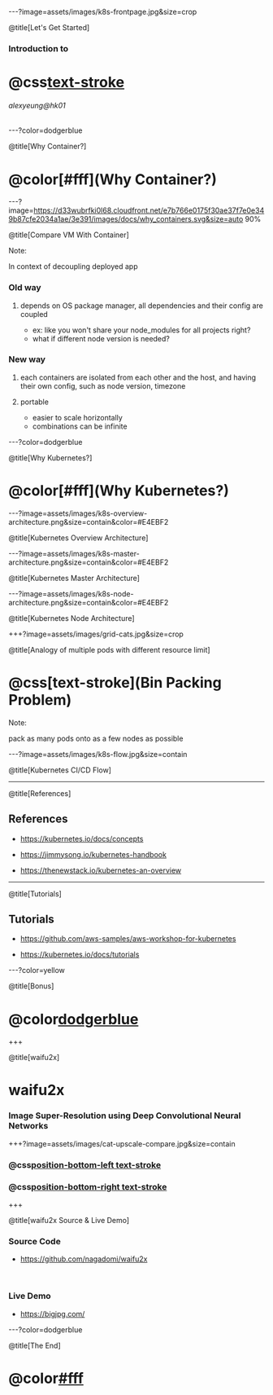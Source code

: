 ---?image=assets/images/k8s-frontpage.jpg&size=crop

@title[Let's Get Started]

### Introduction to

# @css[text-stroke](Kubernetes)

###### alexyeung@hk01

---?color=dodgerblue

@title[Why Container?]

# @color[#fff](Why Container?)

---?image=https://d33wubrfki0l68.cloudfront.net/e7b766e0175f30ae37f7e0e349b87cfe2034a1ae/3e391/images/docs/why_containers.svg&size=auto 90%

@title[Compare VM With Container]

Note:

In context of decoupling deployed app

### Old way

1. depends on OS package manager, all dependencies and their config are coupled

    - ex: like you won't share your node_modules for all projects right?
    - what if different node version is needed?

### New way

1. each containers are isolated from each other and the host, and having their own config, such as node version, timezone

1. portable

    - easier to scale horizontally
    - combinations can be infinite

---?color=dodgerblue

@title[Why Kubernetes?]

# @color[#fff](Why Kubernetes?)

---?image=assets/images/k8s-overview-architecture.png&size=contain&color=#E4EBF2

@title[Kubernetes Overview Architecture]

---?image=assets/images/k8s-master-architecture.png&size=contain&color=#E4EBF2

@title[Kubernetes Master Architecture]

---?image=assets/images/k8s-node-architecture.png&size=contain&color=#E4EBF2

@title[Kubernetes Node Architecture]

+++?image=assets/images/grid-cats.jpg&size=crop

@title[Analogy of multiple pods with different resource limit]

# @css[text-stroke](Bin Packing Problem)

Note:

pack as many pods onto as a few nodes as possible

---?image=assets/images/k8s-flow.jpg&size=contain

@title[Kubernetes CI/CD Flow]

---

@title[References]

## References

- <https://kubernetes.io/docs/concepts>

- <https://jimmysong.io/kubernetes-handbook>

- <https://thenewstack.io/kubernetes-an-overview>

---

@title[Tutorials]

## Tutorials

- <https://github.com/aws-samples/aws-workshop-for-kubernetes>

- <https://kubernetes.io/docs/tutorials>

---?color=yellow

@title[Bonus]

# @color[dodgerblue](*Bonus*)

+++

@title[waifu2x]

# waifu2x

### Image Super-Resolution using Deep Convolutional Neural Networks

+++?image=assets/images/cat-upscale-compare.jpg&size=contain

### @css[position-bottom-left text-stroke](Original)

### @css[position-bottom-right text-stroke](Upscaled)

+++

@title[waifu2x Source & Live Demo]

### Source Code

- <https://github.com/nagadomi/waifu2x>

<br />

### Live Demo

- <https://bigjpg.com/>

---?color=dodgerblue

@title[The End]

# @color[#fff](Questions?)
